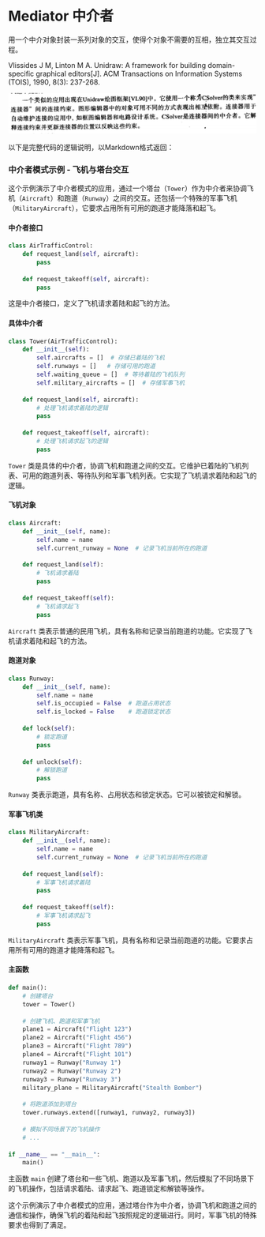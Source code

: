 # Mediator 中介者
用一个中介对象封装一系列对象的交互，使得个对象不需要的互相，独立其交互过程。

Vlissides J M, Linton M A. Unidraw: A framework for building domain-specific graphical editors[J]. ACM Transactions on Information Systems (TOIS), 1990, 8(3): 237-268.

![论文](./vl.png)

以下是完整代码的逻辑说明，以Markdown格式返回：

### 中介者模式示例 - 飞机与塔台交互

这个示例演示了中介者模式的应用，通过一个塔台（`Tower`）作为中介者来协调飞机（`Aircraft`）和跑道（`Runway`）之间的交互。还包括一个特殊的军事飞机（`MilitaryAircraft`），它要求占用所有可用的跑道才能降落和起飞。

#### 中介者接口

```python
class AirTrafficControl:
    def request_land(self, aircraft):
        pass

    def request_takeoff(self, aircraft):
        pass
```

这是中介者接口，定义了飞机请求着陆和起飞的方法。

#### 具体中介者

```python
class Tower(AirTrafficControl):
    def __init__(self):
        self.aircrafts = []  # 存储已着陆的飞机
        self.runways = []   # 存储可用的跑道
        self.waiting_queue = []  # 等待着陆的飞机队列
        self.military_aircrafts = []  # 存储军事飞机

    def request_land(self, aircraft):
        # 处理飞机请求着陆的逻辑
        pass

    def request_takeoff(self, aircraft):
        # 处理飞机请求起飞的逻辑
        pass
```

`Tower` 类是具体的中介者，协调飞机和跑道之间的交互。它维护已着陆的飞机列表、可用的跑道列表、等待队列和军事飞机列表。它实现了飞机请求着陆和起飞的逻辑。

#### 飞机对象

```python
class Aircraft:
    def __init__(self, name):
        self.name = name
        self.current_runway = None  # 记录飞机当前所在的跑道

    def request_land(self):
        # 飞机请求着陆
        pass

    def request_takeoff(self):
        # 飞机请求起飞
        pass
```

`Aircraft` 类表示普通的民用飞机，具有名称和记录当前跑道的功能。它实现了飞机请求着陆和起飞的方法。

#### 跑道对象

```python
class Runway:
    def __init__(self, name):
        self.name = name
        self.is_occupied = False  # 跑道占用状态
        self.is_locked = False    # 跑道锁定状态

    def lock(self):
        # 锁定跑道
        pass

    def unlock(self):
        # 解锁跑道
        pass
```

`Runway` 类表示跑道，具有名称、占用状态和锁定状态。它可以被锁定和解锁。

#### 军事飞机类

```python
class MilitaryAircraft:
    def __init__(self, name):
        self.name = name
        self.current_runway = None  # 记录飞机当前所在的跑道

    def request_land(self):
        # 军事飞机请求着陆
        pass

    def request_takeoff(self):
        # 军事飞机请求起飞
        pass
```

`MilitaryAircraft` 类表示军事飞机，具有名称和记录当前跑道的功能。它要求占用所有可用的跑道才能降落和起飞。

#### 主函数

```python
def main():
    # 创建塔台
    tower = Tower()

    # 创建飞机、跑道和军事飞机
    plane1 = Aircraft("Flight 123")
    plane2 = Aircraft("Flight 456")
    plane3 = Aircraft("Flight 789")
    plane4 = Aircraft("Flight 101")
    runway1 = Runway("Runway 1")
    runway2 = Runway("Runway 2")
    runway3 = Runway("Runway 3")
    military_plane = MilitaryAircraft("Stealth Bomber")

    # 将跑道添加到塔台
    tower.runways.extend([runway1, runway2, runway3])

    # 模拟不同场景下的飞机操作
    # ...

if __name__ == "__main__":
    main()
```

主函数 `main` 创建了塔台和一些飞机、跑道以及军事飞机，然后模拟了不同场景下的飞机操作，包括请求着陆、请求起飞、跑道锁定和解锁等操作。

这个示例演示了中介者模式的应用，通过塔台作为中介者，协调飞机和跑道之间的通信和操作，确保飞机的着陆和起飞按照规定的逻辑进行。同时，军事飞机的特殊要求也得到了满足。